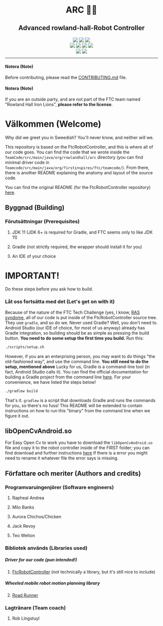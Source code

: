 <h1 align="center">ARC 🧑‍💻</h1>
<h2 align="center">Advanced rowland-hall-Robot Controller</h2>

<p align="center">
<img align="center" src="https://forthebadge.com/images/badges/built-for-android.svg">
<img align="center" src="https://forthebadge.com/images/badges/built-with-resentment.svg">
<img align="center" src="https://forthebadge.com/images/badges/made-with-java.svg">

<br>

<img align="center" src="https://img.shields.io/codacy/grade/6fa9ef81db7642c9962f16ce51d64210?style=flat-square">
<img align="center" src="https://img.shields.io/github/repo-size/rowland-hall-iron-lions/arc?style=flat-square">
<img align="center" src="https://img.shields.io/github/issues/rowland-hall-iron-lions/arc?style=flat-square">
<img align="center" src="https://img.shields.io/github/license/rowland-hall-iron-lions/arc?style=flat-square">

<br>

<img align="center" src="https://img.shields.io/github/commit-activity/w/rowland-hall-iron-lions/arc?style=flat-square">
<img align="center" src="https://img.shields.io/github/last-commit/rowland-hall-iron-lions/arc?style=flat-square">
</p>

---

#### Notera (Note)
Before contributing, please read the [CONTRIBUTING.md](https://github.com/Rowland-Hall-Iron-Lions/ARC/blob/master/CONTRIBUTING.md) file.

#### Notera (Note)
If you are an outside party, and are not part of the FTC team named "Rowland Hall Iron Lions", **please refer to the license**.

# Välkommen (Welcome)
Why did we greet you in Sweedish? You'll never know, and neither will we.

This repository is based on the FtcRobotController, and this is where all of our code goes. You can find the code that we wrote inside the `TeamCode/src/main/java/org/rowlandhall/arc` directory (you can find minimal driver code in `Teamcode/src/main/java/org/firstinspires/ftc/teamcode/`). From there, there is another README explaining the anatomy and layout of the source code.

You can find the original README (for the FtcRobotController repository) [here](https://github.com/FIRST-Tech-Challenge/FtcRobotController).

## Byggnad (Building)
### Förutsättningar (Prerequisites)
 1. JDK 11 (JDK 6+ is required for Gradle, and FTC seems only to like JDK 11)

 2. Gradle (not strictly required, the wrapper should install it for you)

 3. An IDE of your choice

# IMPORTANT!
Do these steps before you ask how to build.

### Låt oss fortsätta med det (Let's get on with it)
Because of the nature of the FTC Tech Challenge (yes, I know, [RAS syndome](https://en.wikipedia.org/wiki/RAS_syndrome), all of our code is put inside of the FtcRobotController source tree. They use `gradle`, and so do we. Never used Gradle? Well, you don't need to. Android Studio (our IDE of choice, for most of us anyway) already has Gradle integration, so building should be as simple as pressing the build button. **You need to do some setup the first time you build.** Run this:
```bash
./scripts/setup.sh
```

However, if you are an enterprising person, you may want to do things "the old-fashioned way", and use the command line. **You still need to do the setup, mentioned above** Lucky for us, Gradle is a command-line tool (in fact, Android Studio calls it). You can find the official documentation for building a Gradle project from the command line [here](https://spring.io/guides/gs/gradle/). For your convenience, we have listed the steps below!

```bash
./gradlew build
```

That's it. `gradlew` is a script that downloads Gradle and runs the commands for you, so there's no fuss! This README will be extended to contain instructions on how to run this "binary" from the command line when we figure it out.

## libOpenCvAndroid.so
For Easy Open Cv to work you have to download the `libOpenCvAndroid.so` file and copy it to the robot controller inside of the FIRST folder; you can find download and further instructions [here](https://github.com/OpenFTC/EasyOpenCV) If there is a error you might need to rename it whatever file the error says is missing.


## Författare och meriter (Authors and credits)
### Programvaruingenjörer (Software engineers)
 1. Rapheal Andrea

 2. Milo Banks

 3. Aurora Chichos/Chicken

 4. Jack Revoy

 5. Teo Welton

### Bibliotek används (Libraries used)
##### Driver for our code (pun intended!)
 1. [FtcRobotController](https://github.com/FIRST-Tech-Challenge/FtcRobotController) (not technically a library, but it's still nice to include)

##### Wheeled mobile robot motion planning library
 2. [Road Runner](https://github.com/acmerobotics/road-runner)

### Lagtränare (Team coach)
 1. Rob Lingstuyl

